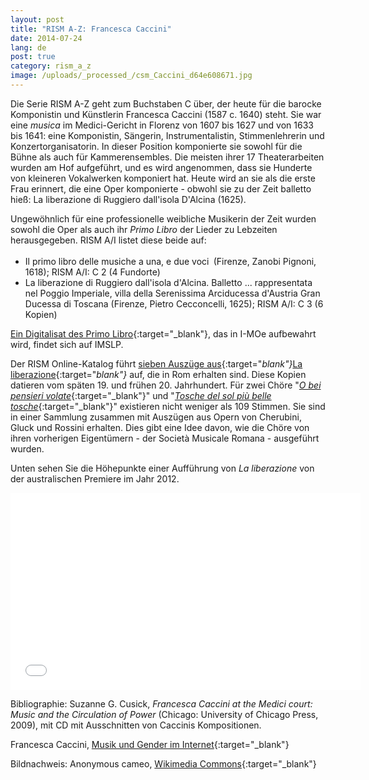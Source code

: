 ```yaml
---
layout: post
title: "RISM A-Z: Francesca Caccini"
date: 2014-07-24
lang: de
post: true
category: rism_a_z
image: /uploads/_processed_/csm_Caccini_d64e608671.jpg
---
```



Die Serie RISM A-Z geht zum Buchstaben C über, der heute für die barocke Komponistin und Künstlerin Francesca Caccini (1587 c. 1640) steht. Sie war eine _musica_ im Medici-Gericht in Florenz von 1607 bis 1627 und von 1633 bis 1641: eine Komponistin, Sängerin, Instrumentalistin, Stimmenlehrerin und Konzertorganisatorin. In dieser Position komponierte sie sowohl für die Bühne als auch für Kammerensembles. Die meisten ihrer 17 Theaterarbeiten wurden am Hof aufgeführt, und es wird angenommen, dass sie Hunderte von kleineren Vokalwerken komponiert hat. Heute wird an sie als die erste Frau erinnert, die eine Oper komponierte - obwohl sie zu der Zeit balletto hieß: La liberazione di Ruggiero dall'isola D'Alcina (1625).

Ungewöhnlich für eine professionelle weibliche Musikerin der Zeit wurden sowohl die Oper als auch ihr _Primo Libro_ der Lieder zu Lebzeiten herausgegeben. RISM A/I listet diese beide auf:

- Il primo libro delle musiche a una, e due voci<sup> </sup> (Firenze, Zanobi Pignoni, 1618); RISM A/I: C 2 (4 Fundorte)
- La liberazione di Ruggiero dall'isola d'Alcina. Balletto ... rappresentata nel Poggio Imperiale, villa della Serenissima Arciducessa d'Austria Gran Ducessa di Toscana (Firenze, Pietro Cecconcelli, 1625); RISM A/I: C 3 (6 Kopien)



[Ein Digitalisat des Primo Libro](http://imslp.org/wiki/Primo_Libro_della_Musiche_%28Caccini,_Francesca%29.){:target="_blank"}, das in I-MOe aufbewahrt wird, findet sich auf IMSLP.

Der RISM Online-Katalog führt [sieben Auszüge aus](http://opac.rism.info/metaopac/search.do?methodToCall=submitButtonCall&methodToCallParameter=submitSearch&refine=false&searchCategories%5B0%5D=-1&searchString%5B0%5D=&combinationOperator%5B1%5D=AND&searchCategories%5B1%5D=200&searchString%5B1%5D=&combinationOperator%5B2%5D=AND&searchCategories%5B2%5D=100&searchString%5B2%5D=caccini%2C+francesca&combinationOperator%5B3%5D=AND&searchCategories%5B3%5D=6015&searchString%5B3%5D=&submitButtonCall_submitSearch=Suchen&searchRestrictionValue1%5B0%5D=&searchRestrictionID%5B0%5D=14&searchRestrictionValue1%5B1%5D=&searchRestrictionID%5B1%5D=13){:target="_blank"}_[La liberazione](http://opac.rism.info/metaopac/search.do?methodToCall=submitButtonCall&methodToCallParameter=submitSearch&refine=false&searchCategories%5B0%5D=-1&searchString%5B0%5D=&combinationOperator%5B1%5D=AND&searchCategories%5B1%5D=200&searchString%5B1%5D=&combinationOperator%5B2%5D=AND&searchCategories%5B2%5D=100&searchString%5B2%5D=caccini%2C+francesca&combinationOperator%5B3%5D=AND&searchCategories%5B3%5D=6015&searchString%5B3%5D=&submitButtonCall_submitSearch=Suchen&searchRestrictionValue1%5B0%5D=&searchRestrictionID%5B0%5D=14&searchRestrictionValue1%5B1%5D=&searchRestrictionID%5B1%5D=13){:target="_blank"}_ auf, die in Rom erhalten sind. Diese Kopien datieren vom späten 19. und frühen 20. Jahrhundert. Für zwei Chöre "[_O bei pensieri volate_](http://opac.rism.info/search?id=853000787&db=251&View=rism){:target="_blank"}" und "[_Tosche del sol più belle tosche_](http://opac.rism.info/search?id=853002122&db=251&View=rism){:target="_blank"}" existieren nicht weniger als 109 Stimmen. Sie sind in einer Sammlung zusammen mit Auszügen aus Opern von Cherubini, Gluck und Rossini erhalten. Dies gibt eine Idee davon, wie die Chöre von ihren vorherigen Eigentümern - der Società Musicale Romana - ausgeführt wurden.

Unten sehen Sie die Höhepunkte einer Aufführung von _La liberazione_ von der australischen Premiere im Jahr 2012.

<iframe width="560" height="315" src="//www.youtube.com/embed/pXozGldzMLY" frameborder="0" allowfullscreen></iframe>



Bibliographie: Suzanne G. Cusick, _Francesca Caccini at the Medici court: Music and the Circulation of Power_ (Chicago: University of Chicago Press, 2009), mit CD mit Ausschnitten von Caccinis Kompositionen.

Francesca Caccini, [Musik und Gender im Internet](http://mugi.hfmt-hamburg.de/A_lexartikel/lexartikel.php?id=cacc1587){:target="_blank"}

Bildnachweis: Anonymous cameo, [Wikimedia Commons](http://commons.wikimedia.org/wiki/File:Francesca_Caccini.jpg){:target="_blank"}